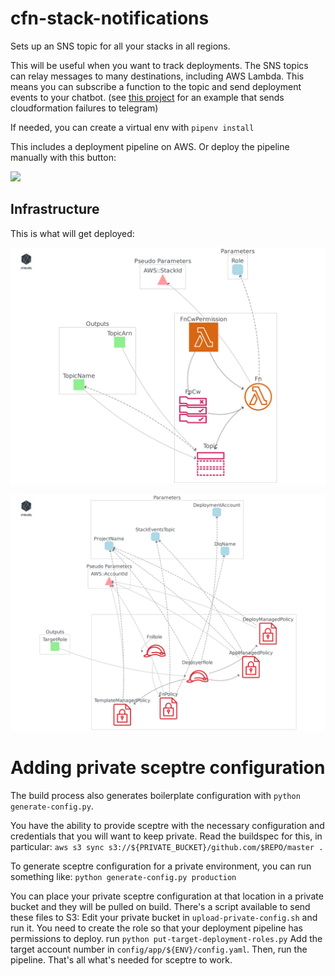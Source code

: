 # cfn-stack-notifications

Sets up an SNS topic for all your stacks in all regions.

This will be useful when you want to track deployments. The SNS topics can relay messages to many destinations, including AWS Lambda. This means you can subscribe a function to the topic and send deployment events to your chatbot. (see [this project](https://github.com/jeshan/cfn-failures-to-telegram) for an example that sends cloudformation failures to telegram)

If needed, you can create a virtual env with `pipenv install`

This includes a deployment pipeline on AWS. Or deploy the pipeline manually with this button: 

<a href="https://console.aws.amazon.com/cloudformation/home?region=us-east-1#/stacks/new?stackName=cfn-stack-notifications-deployment-pipeline&templateURL=https://s3.amazonaws.com/jeshan-oss-public-files/cfn-stack-notifications-deployment-pipeline-template.yaml">
<img src="https://s3.amazonaws.com/cloudformation-examples/cloudformation-launch-stack.png"/>
</a>

## Infrastructure
This is what will get deployed:

![](/diagram.png)

![](/diagram-base.png)


# Adding private sceptre configuration
The build process also generates boilerplate configuration with `python generate-config.py`.

You have the ability to provide sceptre with the necessary configuration and credentials that you will want to keep private.
Read the buildspec for this, in particular:
`aws s3 sync s3://${PRIVATE_BUCKET}/github.com/$REPO/master .`

To generate sceptre configuration for a private environment, you can run something like:
`python generate-config.py production`



You can place your private sceptre configuration at that location in a private bucket and they will be pulled on build.
There's a script available to send these files to S3: Edit your private bucket in `upload-private-config.sh` and run it.
You need to create the role so that your deployment pipeline has permissions to deploy. run `python put-target-deployment-roles.py`
Add the target account number in `config/app/${ENV}/config.yaml`.
Then, run the pipeline. That's all what's needed for sceptre to work.
